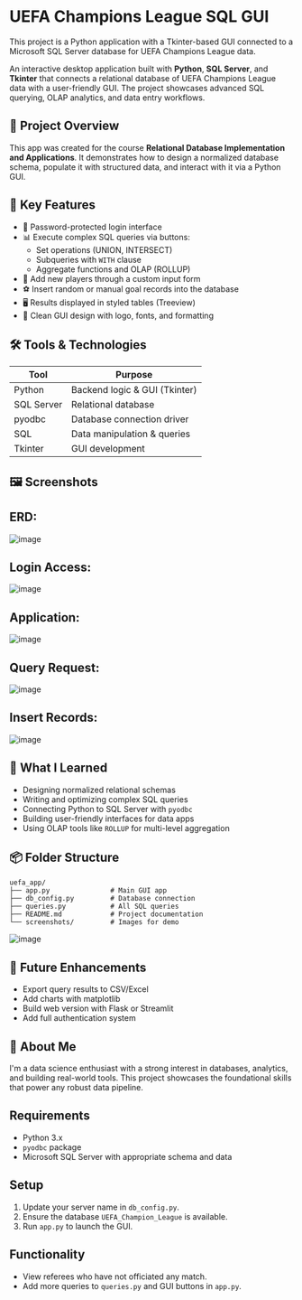 # UEFA Champions League SQL GUI

This project is a Python application with a Tkinter-based GUI connected to a Microsoft SQL Server database for UEFA Champions League data.

An interactive desktop application built with **Python**, **SQL Server**, and **Tkinter** that connects a relational database of UEFA Champions League data with a user-friendly GUI. The project showcases advanced SQL querying, OLAP analytics, and data entry workflows.

## 🎯 Project Overview

This app was created for the course **Relational Database Implementation and Applications**. It demonstrates how to design a normalized database schema, populate it with structured data, and interact with it via a Python GUI.

## 🧩 Key Features

- 🔐 Password-protected login interface
- 📊 Execute complex SQL queries via buttons:
  - Set operations (UNION, INTERSECT)
  - Subqueries with `WITH` clause
  - Aggregate functions and OLAP (ROLLUP)
- 👥 Add new players through a custom input form
- ⚽ Insert random or manual goal records into the database
- 🖥️ Results displayed in styled tables (Treeview)
- 🎨 Clean GUI design with logo, fonts, and formatting

## 🛠️ Tools & Technologies

| Tool              | Purpose                          |
|-------------------|----------------------------------|
| Python            | Backend logic & GUI (Tkinter)    |
| SQL Server        | Relational database              |
| pyodbc            | Database connection driver       |
| SQL               | Data manipulation & queries      |
| Tkinter           | GUI development                  |

## 🖼️ Screenshots

## ERD:

![image](https://github.com/user-attachments/assets/05ad0973-122c-48b2-822d-6c6b930bf404)

## Login Access:

![image](https://github.com/user-attachments/assets/b04b3807-6f0e-4760-b818-10f82044f8ba)

## Application:

![image](https://github.com/user-attachments/assets/2a76c797-4ae0-42fc-856e-4f24ca190eb8)

## Query Request:

![image](https://github.com/user-attachments/assets/66576906-1f8c-4e50-9827-c5aea01a20bc)

## Insert Records:

![image](https://github.com/user-attachments/assets/e0a5ad25-901e-4aa0-9f16-64777b7405eb)


## 🧠 What I Learned

- Designing normalized relational schemas
- Writing and optimizing complex SQL queries
- Connecting Python to SQL Server with `pyodbc`
- Building user-friendly interfaces for data apps
- Using OLAP tools like `ROLLUP` for multi-level aggregation

## 📦 Folder Structure

```
uefa_app/
├── app.py               # Main GUI app
├── db_config.py         # Database connection
├── queries.py           # All SQL queries
├── README.md            # Project documentation
└── screenshots/         # Images for demo
```
![image](https://github.com/user-attachments/assets/ec331a5c-5283-456e-bb65-7b6e67acd7b1)


## 📁 Future Enhancements

- Export query results to CSV/Excel
- Add charts with matplotlib
- Build web version with Flask or Streamlit
- Add full authentication system

## 👋 About Me

I'm a data science enthusiast with a strong interest in databases, analytics, and building real-world tools. This project showcases the foundational skills that power any robust data pipeline.


## Requirements
- Python 3.x
- `pyodbc` package
- Microsoft SQL Server with appropriate schema and data

## Setup
1. Update your server name in `db_config.py`.
2. Ensure the database `UEFA_Champion_League` is available.
3. Run `app.py` to launch the GUI.

## Functionality
- View referees who have not officiated any match.
- Add more queries to `queries.py` and GUI buttons in `app.py`.
